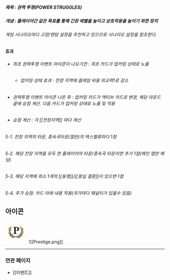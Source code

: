 ##### 제목 : 권력 투쟁(POWER STRUGGLES)
##### 개념 : 플레이어간 같은 목표를 통해 긴장 레벨을 높이고 상호작용을 높이기 위한 장치

###### 게임 시나리오마다 고정/랜덤 설정을 추천하고 있으므로 시나리오 설정을 참조한다.

####  효과
- ###### 최초 권력투쟁 이벤트 아이콘이 나오기전 : 최초 카드가 업커밍 상태로 노출
   - ###### 업커밍 상태 효과 : 전장 지역에 클레임 비용 외교력1로 감소
- ###### 권력투쟁 이벤트 아이콘 나온 후 : 업커밍 카드가 액티브 카드로 변경, 해당 라운드 끝에 승점 계산. 다음 카드가 업커밍 상태로 노출 및 적용
- ###### 승점 계산 : 각 [[전장지역]] 마다 계산
###### 5-1. 전장 지역의 타운, 종속국타운(절반)의 텍스벨류마다 1점
###### 5-2. 해당 전장 지역을 모두 한 플레이어의 타운/종속국 타운이면 추가 1점(메인 맵만 해당)
###### 5-3. 해당 지역에 최소 1개의 [[동맹]]/[[왕실 결혼]]이 있으면 1점
###### 5-4. 추가 승점: 카드 아래 내용 적용(국가마다 패널티가 있을수 있음)


## 아이콘
<img src="\Assets\Prestige.png"/>
![[Prestige.png]]

--- 

### 연관 페이지
- [[이벤트]]


